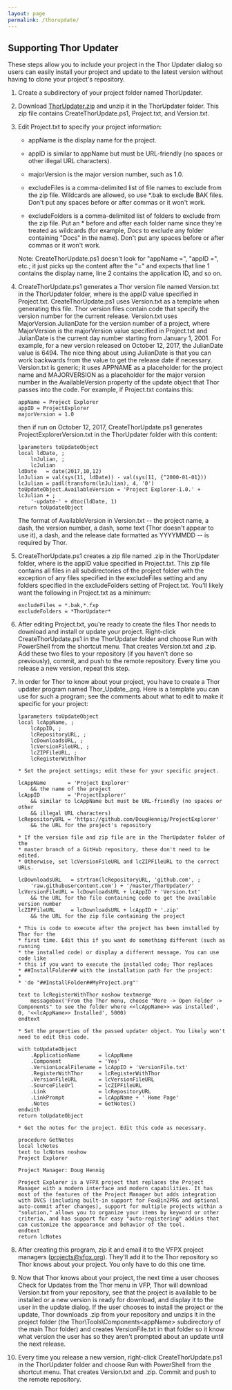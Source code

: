 ```yaml
---
layout: page
permalink: /thorupdate/
---
```


## Supporting Thor Updater

These steps allow you to include your project in the Thor Updater dialog so users can easily install your project and update to the latest version without having to clone your project's repository. 

1. Create a subdirectory of your project folder named ThorUpdater.

2. Download [ThorUpdater.zip](ThorUpdater\ThorUpdater.zip) and unzip it in the ThorUpdater folder. This zip file contains CreateThorUpdate.ps1, Project.txt, and Version.txt.

3. Edit Project.txt to specify your project information:

    - appName is the display name for the project.
    
    - appID is similar to appName but must be URL-friendly (no spaces or other illegal URL characters).

    - majorVersion is the major version number, such as 1.0.

    - excludeFiles is a comma-delimited list of file names to exclude from the zip file. Wildcards are allowed, so use *.bak to exclude BAK files. Don't put any spaces before or after commas or it won't work.

    - excludeFolders is a comma-delimited list of folders to exclude from the zip file. Put an * before and after each folder name since they're treated as wildcards (for example, *Docs* to exclude any folder containing "Docs" in the name). Don't put any spaces before or after commas or it won't work.

    Note: CreateThorUpdate.ps1 doesn't look for "appName =", "appID =", etc.; it just picks up the content after the "=" and expects that line 1 contains the display name, line 2 contains the application ID, and so on.

4. CreateThorUpdate.ps1 generates a Thor version file named <appID>Version.txt in the ThorUpdater folder, where <appID> is the appID value specified in Project.txt. CreateThorUpdate.ps1 uses Version.txt as a template when generating this file. Thor version files contain code that specify the version number for the current release. Version.txt uses MajorVersion.JulianDate for the version number of a project, where MajorVersion is the majorVersion value specified in Project.txt and JulianDate is the current day number starting from January 1, 2001. For example, for a new version released on October 12, 2017, the JulianDate value is 6494. The nice thing about using JulianDate is that you can work backwards from the value to get the release date if necessary. Version.txt is generic; it uses APPNAME as a placeholder for the project name and MAJORVERSION as a placeholder for the major version number in the AvailableVersion property of the update object that Thor passes into the code. For example, if Project.txt contains this:

    ```
    appName = Project Explorer  
    appID = ProjectExplorer  
    majorVersion = 1.0
    ```

    then if run on October 12, 2017, CreateThorUpdate.ps1 generates ProjectExplorerVersion.txt in the ThorUpdater folder with this content:

    ```
    lparameters toUpdateObject
    local ldDate, ;
    	lnJulian, ;
    	lcJulian
    ldDate   = date(2017,10,12)
    lnJulian = val(sys(11, ldDate)) - val(sys(11, {^2000-01-01}))
    lcJulian = padl(transform(lnJulian), 4, '0')
    toUpdateObject.AvailableVersion = 'Project Explorer-1.0.' + lcJulian + ;
    	'-update-' + dtoc(ldDate, 1)
    return toUpdateObject
    ```

    The format of AvailableVersion in Version.txt -- the project name, a dash, the version number, a dash, some text (Thor doesn't appear to use it), a dash, and the release date formatted as YYYYMMDD -- is required by Thor.

5. CreateThorUpdate.ps1 creates a zip file named <appID>.zip in the ThorUpdater folder, where <appID> is the appID value specified in Project.txt. This zip file contains all files in all subdirectories of the project folder with the exception of any files specified in the excludeFiles setting and any folders specified in the excludeFolders setting of Project.txt. You'll likely want the following in Project.txt as a minimum:

    ```
    excludeFiles = *.bak,*.fxp
    excludeFolders = *ThorUpdater*
    ```
    
6. After editing Project.txt, you're ready to create the files Thor needs to download and install or update your project. Right-click CreateThorUpdate.ps1 in the ThorUpdater folder and choose Run with PowerShell from the shortcut menu. That creates <appID>Version.txt and <appID>.zip. Add these two files to your repository (if you haven't done so previously), commit, and push to the remote repository. Every time you release a new version, repeat this step.

7. In order for Thor to know about your project, you have to create a Thor updater program named Thor_Update_<appID>.prg. Here is a template you can use for such a program; see the comments about what to edit to make it specific for your project:

    ```
    lparameters toUpdateObject
    local lcAppName, ;
    	lcAppID, ;
    	lcRepositoryURL, ;
    	lcDownloadsURL, ;
    	lcVersionFileURL, ;
    	lcZIPFileURL, ;
    	lcRegisterWithThor
    
    * Set the project settings; edit these for your specific project.
    
    lcAppName       = 'Project Explorer'
    	&& the name of the project
    lcAppID         = 'ProjectExplorer'
    	&& similar to lcAppName but must be URL-friendly (no spaces or other
    	&& illegal URL characters)
    lcRepositoryURL = 'https://github.com/DougHennig/ProjectExplorer'
    	&& the URL for the project's repository
    
    * If the version file and zip file are in the ThorUpdater folder of the
    * master branch of a GitHub repository, these don't need to be edited.
    * Otherwise, set lcVersionFileURL and lcZIPFileURL to the correct URLs.
    
    lcDownloadsURL   = strtran(lcRepositoryURL, 'github.com', ;
    	'raw.githubusercontent.com') + '/master/ThorUpdater/'
    lcVersionFileURL = lcDownloadsURL + lcAppID + 'Version.txt'
    	&& the URL for the file containing code to get the available version number
    lcZIPFileURL     = lcDownloadsURL + lcAppID + '.zip'
    	&& the URL for the zip file containing the project
    
    * This is code to execute after the project has been installed by Thor for the
    * first time. Edit this if you want do something different (such as running
    * the installed code) or display a different message. You can use code like
    * this if you want to execute the installed code; Thor replaces
    * ##InstallFolder## with the installation path for the project:
    *
    * 'do "##InstallFolder##MyProject.prg"'
    
    text to lcRegisterWithThor noshow textmerge
    	messagebox('From the Thor menu, choose "More -> Open Folder -> Components" to see the folder where <<lcAppName>> was installed', 0, '<<lcAppName>> Installed', 5000)
    endtext
    
    * Set the properties of the passed updater object. You likely won't need to edit this code.
    
    with toUpdateObject
    	.ApplicationName      = lcAppName
    	.Component            = 'Yes'
    	.VersionLocalFilename = lcAppID + 'VersionFile.txt'
    	.RegisterWithThor     = lcRegisterWithThor
    	.VersionFileURL       = lcVersionFileURL
    	.SourceFileUrl        = lcZIPFileURL
    	.Link                 = lcRepositoryURL
    	.LinkPrompt           = lcAppName + ' Home Page'
    	.Notes                = GetNotes()
    endwith
    return toUpdateObject
    
    * Get the notes for the project. Edit this code as necessary.
    
    procedure GetNotes
    local lcNotes
    text to lcNotes noshow
    Project Explorer
    
    Project Manager: Doug Hennig
    
    Project Explorer is a VFPX project that replaces the Project Manager with a modern interface and modern capabilities. It has most of the features of the Project Manager but adds integration with DVCS (including built-in support for FoxBin2PRG and optional auto-commit after changes), support for multiple projects within a "solution," allows you to organize your items by keyword or other criteria, and has support for easy "auto-registering" addins that can customize the appearance and behavior of the tool.
    endtext
    return lcNotes
    ```

7. After creating this program, zip it and email it to the VFPX project managers (projects@vfpx.org). They'll add it to the Thor repository so Thor knows about your project. You only have to do this one time.

8. Now that Thor knows about your project, the next time a user chooses Check for Updates from the Thor menu in VFP, Thor will download <appID>Version.txt from your repository, see that the project is available to be installed or a new version is ready for download, and display it to the user in the update dialog. If the user chooses to install the project or the update, Thor downloads <appID>.zip from your repository and unzips it in the project folder (the Thor\Tools\Components\<appName> subdirectory of the main Thor folder) and creates <appID>VersionFile.txt in that folder so it know what version the user has so they aren't prompted about an update until the next release.

9. Every time you release a new version, right-click CreateThorUpdate.ps1 in the ThorUpdater folder and choose Run with PowerShell from the shortcut menu. That creates <appID>Version.txt and <appID>.zip. Commit and push to the remote repository.